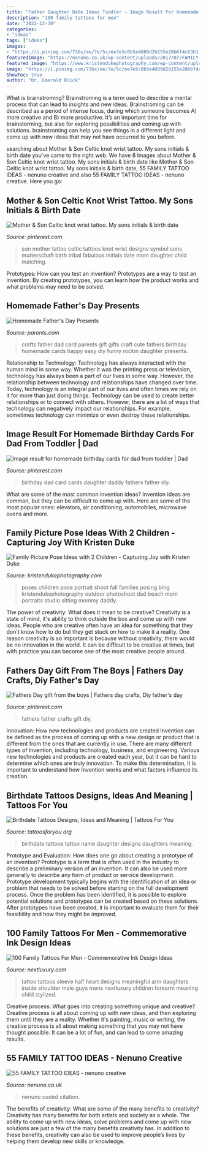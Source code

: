 ```yaml
---
title: "Father Daughter Date Ideas Toddler ~ Image Result For Homemade Birthday Cards For Dad From Toddler"
description: "100 family tattoos for men"
date: "2022-12-30"
categories:
- "ideas"
tags: ["ideas"]
images:
- "https://i.pinimg.com/736x/ee/7e/5c/ee7e5c8b5e4889d2b155e20b6f4c63b1.jpg"
featuredImage: "https://nenuno.co.uk/wp-content/uploads/2017/07/FAMILY-TATTOO-IDEAS-32.jpg"
featured_image: "https://www.kristendukephotography.com/wp-content/uploads/2015/09/with-mom-and-dad-e1442429098718.jpg"
image: "https://i.pinimg.com/736x/ee/7e/5c/ee7e5c8b5e4889d2b155e20b6f4c63b1.jpg"
ShowToc: true
author: "Dr. Emerald Blick"
---
```



What is brainstroming?
Brainstroming is a term used to describe a mental process that can lead to insights and new ideas. Brainstroming can be described as a period of intense focus, during which someone becomes A) more creative and B) more productive. It’s an important time for brainstorming, but also for exploring possibilities and coming up with solutions. brainstroming can help you see things in a different light and come up with new ideas that may not have occurred to you before.

	

		
searching about Mother &amp; Son Celtic knot wrist tattoo. My sons initials &amp; birth date you've came to the right web. We have 8 Images about Mother &amp; Son Celtic knot wrist tattoo. My sons initials &amp; birth date like Mother &amp; Son Celtic knot wrist tattoo. My sons initials &amp; birth date, 55 FAMILY TATTOO IDEAS - nenuno creative and also 55 FAMILY TATTOO IDEAS - nenuno creative. Here you go:
		
    
## Mother &amp; Son Celtic Knot Wrist Tattoo. My Sons Initials &amp; Birth Date

<img loading=lazy src="https://i.pinimg.com/736x/fb/e9/66/fbe9669dc5fcb9263c90892896489b3f--celtic-symbol-for-mother-and-son-celtic-mother-son-tattoo.jpg" onerror="this.onerror=null;this.src='https://tse4.mm.bing.net/th?id=OIP.UzRIQWBy7_AVNrK5EaiHCwHaN8&amp;pid=15.1';" alt="Mother &amp; Son Celtic knot wrist tattoo. My sons initials &amp; birth date">

_Source: pinterest.com_

>son mother tattoo celtic tattoos knot wrist designs symbol sons mutterschaft birth tribal fabulous initials date mom daughter child matching. 

	

Prototypes: How can you test an invention?
Prototypes are a way to test an invention. By creating prototypes, you can learn how the product works and what problems may need to be solved.

    
## Homemade Father&#039;s Day Presents

<img loading=lazy src="https://images.parents.mdpcdn.com/sites/parents.com/files/styles/scale_1500_1500/public/rockin_card.jpg" onerror="this.onerror=null;this.src='https://tse1.mm.bing.net/th?id=OIP.-nVP2A-qgcUnt78Nzh-GuwHaHW&amp;pid=15.1';" alt="Homemade Father&#039;s Day Presents">

_Source: parents.com_

>crafts father dad card parents gift gifts craft cute fathers birthday homemade cards happy easy diy funny rockin daughter presents. 

	

Relationship to Technology:
Technology has always interacted with the human mind in some way. Whether it was the printing press or television, technology has always been a part of our lives in some way. However, the relationship between technology and relationships have changed over time. 
Today, technology is an integral part of our lives and often times we rely on it for more than just doing things. Technology can be used to create better relationships or to connect with others. However, there are a lot of ways that technology can negatively impact our relationships. For example, sometimes technology can minimize or even destroy these relationships.

    
## Image Result For Homemade Birthday Cards For Dad From Toddler | Dad

<img loading=lazy src="https://i.pinimg.com/originals/e5/c6/20/e5c62068f7b018d435af21fbd9785953.jpg" onerror="this.onerror=null;this.src='https://tse3.mm.bing.net/th?id=OIP.g2g49jn1LoSjd5LFrIcpMwHaHa&amp;pid=15.1';" alt="Image result for homemade birthday cards for dad from toddler | Dad">

_Source: pinterest.com_

>birthday dad card cards daughter daddy fathers father diy. 

	

What are some of the most common invention ideas?
Invention ideas are common, but they can be difficult to come up with. Here are some of the most popular ones: elevators, air conditioning, automobiles, microwave ovens and more.

    
## Family Picture Pose Ideas With 2 Children - Capturing Joy With Kristen Duke

<img loading=lazy src="https://www.kristendukephotography.com/wp-content/uploads/2015/09/with-mom-and-dad-e1442429098718.jpg" onerror="this.onerror=null;this.src='https://tse3.mm.bing.net/th?id=OIP.dRjJRjEgewq8YWWlGXoLCwHaLH&amp;pid=15.1';" alt="Family Picture Pose Ideas with 2 Children - Capturing Joy with Kristen Duke">

_Source: kristendukephotography.com_

>poses children pose portrait shoot fall families posing bing kristendukephotography outdoor photoshoot dad beach mom portraits studio sitting mommy daddy. 

	

The power of creativity: What does it mean to be creative?
Creativity is a state of mind, it's ability to think outside the box and come up with new ideas. People who are creative often have an idea for something that they don't know how to do but they get stuck on how to make it a reality. One reason creativity is so important is because without creativity, there would be no innovation in the world. It can be difficult to be creative at times, but with practice you can become one of the most creative people around.

    
## Fathers Day Gift From The Boys | Fathers Day Crafts, Diy Father&#039;s Day

<img loading=lazy src="https://i.pinimg.com/736x/ee/7e/5c/ee7e5c8b5e4889d2b155e20b6f4c63b1.jpg" onerror="this.onerror=null;this.src='https://tse3.mm.bing.net/th?id=OIP.W-6oviIUY2peTHk6SG6mGgHaNL&amp;pid=15.1';" alt="Fathers Day gift from the boys | Fathers day crafts, Diy father&#039;s day">

_Source: pinterest.com_

>fathers father crafts gift diy. 

	

Innovation: How new technologies and products are created
Invention can be defined as the process of coming up with a new design or product that is different from the ones that are currently in use. There are many different types of Invention, including technology, business, and engineering. 
 Various new technologies and products are created each year, but it can be hard to determine which ones are truly innovation. To make this determination, it is important to understand how Invention works and what factors influence its creation.

    
## Birthdate Tattoos Designs, Ideas And Meaning | Tattoos For You

<img loading=lazy src="http://www.tattoosforyou.org/wp-content/uploads/2017/08/Photos-of-Birthdate-Tattoos-225x300.jpg" onerror="this.onerror=null;this.src='https://tse2.mm.bing.net/th?id=OIP.JuhF-HZDVmxz5YarS8LnVgDYEg&amp;pid=15.1';" alt="Birthdate Tattoos Designs, Ideas and Meaning | Tattoos For You">

_Source: tattoosforyou.org_

>birthdate tattoos tattoo name daughter designs daughters meaning. 

	

Prototype and Evaluation: How does one go about creating a prototype of an invention?
Prototype is a term that is often used in the industry to describe a preliminary version of an invention. It can also be used more generally to describe any form of product or service development. Prototype development typically begins with the identification of an idea or problem that needs to be solved before starting on the full development process. Once the problem has been identified, it is possible to explore potential solutions and prototypes can be created based on these solutions. After prototypes have been created, it is important to evaluate them for their feasibility and how they might be improved.

    
## 100 Family Tattoos For Men - Commemorative Ink Design Ideas

<img loading=lazy src="http://nextluxury.com/wp-content/uploads/male-with-two-daughters-on-the-shore-inside-heart-tattoo.jpg" onerror="this.onerror=null;this.src='https://tse1.mm.bing.net/th?id=OIP.DEV0nhghaifJ6TXXOaPPvgHaHa&amp;pid=15.1';" alt="100 Family Tattoos For Men - Commemorative Ink Design Ideas">

_Source: nextluxury.com_

>tattoo tattoos sleeve half heart designs meaningful arm daughters inside shoulder male guys mens nextluxury children forearm meaning child stylized. 

	

Creative process: What goes into creating something unique and creative?
Creative process is all about coming up with new ideas, and then exploring them until they are a reality. Whether it's painting, music or writing, the creative process is all about making something that you may not have thought possible. It can be a lot of fun, and can lead to some amazing results.

    
## 55 FAMILY TATTOO IDEAS - Nenuno Creative

<img loading=lazy src="https://nenuno.co.uk/wp-content/uploads/2017/07/FAMILY-TATTOO-IDEAS-32.jpg" onerror="this.onerror=null;this.src='https://tse3.mm.bing.net/th?id=OIP.7QwYUGHol5moqlAGRacrzAHaHa&amp;pid=15.1';" alt="55 FAMILY TATTOO IDEAS - nenuno creative">

_Source: nenuno.co.uk_

>nenuno cuded citation. 

	

The benefits of creativity: What are some of the many benefits to creativity?
Creativity has many benefits for both artists and society as a whole. The ability to come up with new ideas, solve problems and come up with new solutions are just a few of the many benefits creativity has. In addition to these benefits, creativity can also be used to improve people’s lives by helping them develop new skills or knowledge.

